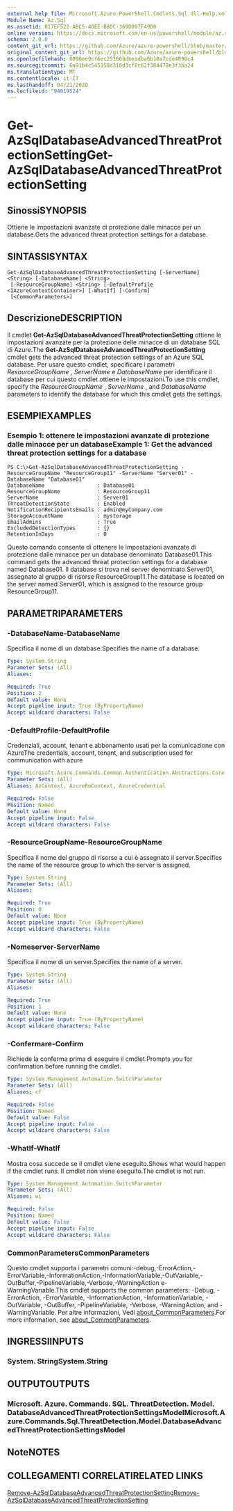 ```yaml
---
external help file: Microsoft.Azure.PowerShell.Cmdlets.Sql.dll-Help.xml
Module Name: Az.Sql
ms.assetid: 017EF522-ABC5-40EE-B8DC-369D097F49D0
online version: https://docs.microsoft.com/en-us/powershell/module/az.sql/get-AzSqlDatabaseAdvancedThreatProtectionSetting
schema: 2.0.0
content_git_url: https://github.com/Azure/azure-powershell/blob/master/src/Sql/Sql/help/Get-AzSqlDatabaseAdvancedThreatProtectionSetting.md
original_content_git_url: https://github.com/Azure/azure-powershell/blob/master/src/Sql/Sql/help/Get-AzSqlDatabaseAdvancedThreatProtectionSetting.md
ms.openlocfilehash: 8090ee9cf6ec251668dbeadba6b18a7cde4898c4
ms.sourcegitcommit: 6a91b4c545350d316d3cf8c62f384478e3f3ba24
ms.translationtype: MT
ms.contentlocale: it-IT
ms.lasthandoff: 04/21/2020
ms.locfileid: "94019524"
---
```

# <span data-ttu-id="55dc7-101">Get-AzSqlDatabaseAdvancedThreatProtectionSetting</span><span class="sxs-lookup"><span data-stu-id="55dc7-101">Get-AzSqlDatabaseAdvancedThreatProtectionSetting</span></span>

## <span data-ttu-id="55dc7-102">Sinossi</span><span class="sxs-lookup"><span data-stu-id="55dc7-102">SYNOPSIS</span></span>
<span data-ttu-id="55dc7-103">Ottiene le impostazioni avanzate di protezione dalle minacce per un database.</span><span class="sxs-lookup"><span data-stu-id="55dc7-103">Gets the advanced threat protection settings for a database.</span></span>

## <span data-ttu-id="55dc7-104">SINTASSI</span><span class="sxs-lookup"><span data-stu-id="55dc7-104">SYNTAX</span></span>

```
Get-AzSqlDatabaseAdvancedThreatProtectionSetting [-ServerName] <String> [-DatabaseName] <String>
 [-ResourceGroupName] <String> [-DefaultProfile <IAzureContextContainer>] [-WhatIf] [-Confirm]
 [<CommonParameters>]
```

## <span data-ttu-id="55dc7-105">Descrizione</span><span class="sxs-lookup"><span data-stu-id="55dc7-105">DESCRIPTION</span></span>
<span data-ttu-id="55dc7-106">Il cmdlet **Get-AzSqlDatabaseAdvancedThreatProtectionSetting** ottiene le impostazioni avanzate per la protezione delle minacce di un database SQL di Azure.</span><span class="sxs-lookup"><span data-stu-id="55dc7-106">The **Get-AzSqlDatabaseAdvancedThreatProtectionSetting** cmdlet gets the advanced threat protection settings of an Azure SQL database.</span></span>
<span data-ttu-id="55dc7-107">Per usare questo cmdlet, specificare i parametri *ResourceGroupName* , *ServerName* e *DatabaseName* per identificare il database per cui questo cmdlet ottiene le impostazioni.</span><span class="sxs-lookup"><span data-stu-id="55dc7-107">To use this cmdlet, specify the *ResourceGroupName* , *ServerName* , and *DatabaseName* parameters to identify the database for which this cmdlet gets the settings.</span></span>

## <span data-ttu-id="55dc7-108">ESEMPI</span><span class="sxs-lookup"><span data-stu-id="55dc7-108">EXAMPLES</span></span>

### <span data-ttu-id="55dc7-109">Esempio 1: ottenere le impostazioni avanzate di protezione dalle minacce per un database</span><span class="sxs-lookup"><span data-stu-id="55dc7-109">Example 1: Get the advanced threat protection settings for a database</span></span>
```
PS C:\>Get-AzSqlDatabaseAdvancedThreatProtectionSetting -ResourceGroupName "ResourceGroup11" -ServerName "Server01" -DatabaseName "Database01"
DatabaseName                 : Database01
ResourceGroupName            : ResourceGroup11
ServerName                   : Server01
ThreatDetectionState         : Enabled
NotificationRecipientsEmails : admin@myCompany.com
StorageAccountName           : mystorage
EmailAdmins                  : True
ExcludedDetectionTypes       : {}
RetentionInDays              : 0
```

<span data-ttu-id="55dc7-110">Questo comando consente di ottenere le impostazioni avanzate di protezione dalle minacce per un database denominato Database01.</span><span class="sxs-lookup"><span data-stu-id="55dc7-110">This command gets the advanced threat protection settings for a database named Database01.</span></span>
<span data-ttu-id="55dc7-111">Il database si trova nel server denominato Server01, assegnato al gruppo di risorse ResourceGroup11.</span><span class="sxs-lookup"><span data-stu-id="55dc7-111">The database is located on the server named Server01, which is assigned to the resource group ResourceGroup11.</span></span>

## <span data-ttu-id="55dc7-112">PARAMETRI</span><span class="sxs-lookup"><span data-stu-id="55dc7-112">PARAMETERS</span></span>

### <span data-ttu-id="55dc7-113">-DatabaseName</span><span class="sxs-lookup"><span data-stu-id="55dc7-113">-DatabaseName</span></span>
<span data-ttu-id="55dc7-114">Specifica il nome di un database.</span><span class="sxs-lookup"><span data-stu-id="55dc7-114">Specifies the name of a database.</span></span>

```yaml
Type: System.String
Parameter Sets: (All)
Aliases:

Required: True
Position: 2
Default value: None
Accept pipeline input: True (ByPropertyName)
Accept wildcard characters: False
```

### <span data-ttu-id="55dc7-115">-DefaultProfile</span><span class="sxs-lookup"><span data-stu-id="55dc7-115">-DefaultProfile</span></span>
<span data-ttu-id="55dc7-116">Credenziali, account, tenant e abbonamento usati per la comunicazione con Azure</span><span class="sxs-lookup"><span data-stu-id="55dc7-116">The credentials, account, tenant, and subscription used for communication with azure</span></span>

```yaml
Type: Microsoft.Azure.Commands.Common.Authentication.Abstractions.Core.IAzureContextContainer
Parameter Sets: (All)
Aliases: AzContext, AzureRmContext, AzureCredential

Required: False
Position: Named
Default value: None
Accept pipeline input: False
Accept wildcard characters: False
```

### <span data-ttu-id="55dc7-117">-ResourceGroupName</span><span class="sxs-lookup"><span data-stu-id="55dc7-117">-ResourceGroupName</span></span>
<span data-ttu-id="55dc7-118">Specifica il nome del gruppo di risorse a cui è assegnato il server.</span><span class="sxs-lookup"><span data-stu-id="55dc7-118">Specifies the name of the resource group to which the server is assigned.</span></span>

```yaml
Type: System.String
Parameter Sets: (All)
Aliases:

Required: True
Position: 0
Default value: None
Accept pipeline input: True (ByPropertyName)
Accept wildcard characters: False
```

### <span data-ttu-id="55dc7-119">-Nomeserver</span><span class="sxs-lookup"><span data-stu-id="55dc7-119">-ServerName</span></span>
<span data-ttu-id="55dc7-120">Specifica il nome di un server.</span><span class="sxs-lookup"><span data-stu-id="55dc7-120">Specifies the name of a server.</span></span>

```yaml
Type: System.String
Parameter Sets: (All)
Aliases:

Required: True
Position: 1
Default value: None
Accept pipeline input: True (ByPropertyName)
Accept wildcard characters: False
```

### <span data-ttu-id="55dc7-121">-Confermare</span><span class="sxs-lookup"><span data-stu-id="55dc7-121">-Confirm</span></span>
<span data-ttu-id="55dc7-122">Richiede la conferma prima di eseguire il cmdlet.</span><span class="sxs-lookup"><span data-stu-id="55dc7-122">Prompts you for confirmation before running the cmdlet.</span></span>

```yaml
Type: System.Management.Automation.SwitchParameter
Parameter Sets: (All)
Aliases: cf

Required: False
Position: Named
Default value: False
Accept pipeline input: False
Accept wildcard characters: False
```

### <span data-ttu-id="55dc7-123">-WhatIf</span><span class="sxs-lookup"><span data-stu-id="55dc7-123">-WhatIf</span></span>
<span data-ttu-id="55dc7-124">Mostra cosa succede se il cmdlet viene eseguito.</span><span class="sxs-lookup"><span data-stu-id="55dc7-124">Shows what would happen if the cmdlet runs.</span></span>
<span data-ttu-id="55dc7-125">Il cmdlet non viene eseguito.</span><span class="sxs-lookup"><span data-stu-id="55dc7-125">The cmdlet is not run.</span></span>

```yaml
Type: System.Management.Automation.SwitchParameter
Parameter Sets: (All)
Aliases: wi

Required: False
Position: Named
Default value: False
Accept pipeline input: False
Accept wildcard characters: False
```

### <span data-ttu-id="55dc7-126">CommonParameters</span><span class="sxs-lookup"><span data-stu-id="55dc7-126">CommonParameters</span></span>
<span data-ttu-id="55dc7-127">Questo cmdlet supporta i parametri comuni:-debug,-ErrorAction,-ErrorVariable,-InformationAction,-InformationVariable,-OutVariable,-OutBuffer,-PipelineVariable,-Verbose,-WarningAction e-WarningVariable.</span><span class="sxs-lookup"><span data-stu-id="55dc7-127">This cmdlet supports the common parameters: -Debug, -ErrorAction, -ErrorVariable, -InformationAction, -InformationVariable, -OutVariable, -OutBuffer, -PipelineVariable, -Verbose, -WarningAction, and -WarningVariable.</span></span> <span data-ttu-id="55dc7-128">Per altre informazioni, Vedi [about_CommonParameters](http://go.microsoft.com/fwlink/?LinkID=113216).</span><span class="sxs-lookup"><span data-stu-id="55dc7-128">For more information, see [about_CommonParameters](http://go.microsoft.com/fwlink/?LinkID=113216).</span></span>

## <span data-ttu-id="55dc7-129">INGRESSI</span><span class="sxs-lookup"><span data-stu-id="55dc7-129">INPUTS</span></span>

### <span data-ttu-id="55dc7-130">System. String</span><span class="sxs-lookup"><span data-stu-id="55dc7-130">System.String</span></span>

## <span data-ttu-id="55dc7-131">OUTPUT</span><span class="sxs-lookup"><span data-stu-id="55dc7-131">OUTPUTS</span></span>

### <span data-ttu-id="55dc7-132">Microsoft. Azure. Commands. SQL. ThreatDetection. Model. DatabaseAdvancedThreatProtectionSettingsModel</span><span class="sxs-lookup"><span data-stu-id="55dc7-132">Microsoft.Azure.Commands.Sql.ThreatDetection.Model.DatabaseAdvancedThreatProtectionSettingsModel</span></span>

## <span data-ttu-id="55dc7-133">Note</span><span class="sxs-lookup"><span data-stu-id="55dc7-133">NOTES</span></span>

## <span data-ttu-id="55dc7-134">COLLEGAMENTI CORRELATI</span><span class="sxs-lookup"><span data-stu-id="55dc7-134">RELATED LINKS</span></span>

[<span data-ttu-id="55dc7-135">Remove-AzSqlDatabaseAdvancedThreatProtectionSetting</span><span class="sxs-lookup"><span data-stu-id="55dc7-135">Remove-AzSqlDatabaseAdvancedThreatProtectionSetting</span></span>](./Remove-AzSqlDatabaseAdvancedThreatProtectionSetting.md)



